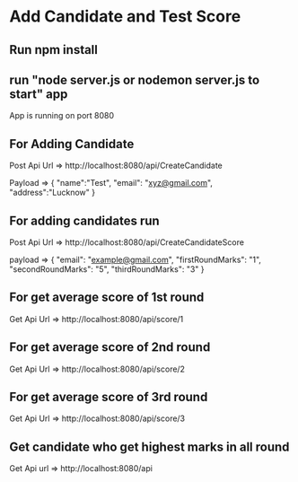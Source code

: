 # Add Candidate and Test Score 

## Run npm install

## run "node server.js or nodemon server.js to start" app

App is running on port 8080

## For Adding Candidate

Post Api
Url => http://localhost:8080/api/CreateCandidate

Payload => {
                "name":"Test",
                "email": "xyz@gmail.com",
                "address":"Lucknow"
            }


## For adding candidates run 

Post Api
Url => http://localhost:8080/api/CreateCandidateScore

payload => {
                "email": "example@gmail.com",
                "firstRoundMarks": "1",
                "secondRoundMarks": "5",
                "thirdRoundMarks": "3"
            }


## For get average score of 1st round

Get Api
Url => http://localhost:8080/api/score/1

## For get average score of 2nd round

Get Api
Url => http://localhost:8080/api/score/2

## For get average score of 3rd round

Get Api
Url => http://localhost:8080/api/score/3

## Get candidate who get highest marks in all round

Get Api
url => http://localhost:8080/api
